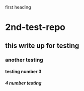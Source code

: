 first heading
# 2nd-test-repo
## this write up for testing
### another testing
#### testing number 3
##### 4 number testing